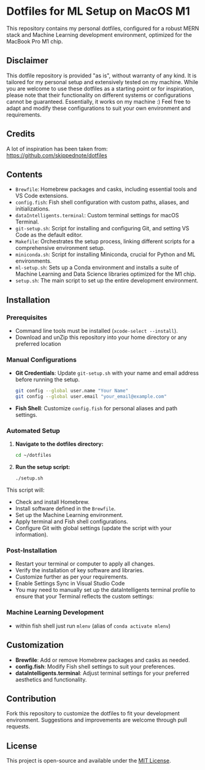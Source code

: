 # Dotfiles for ML Setup on MacOS M1

This repository contains my personal dotfiles, configured for a robust MERN stack and Machine Learning development environment, optimized for the MacBook Pro M1 chip.

## Disclaimer 
This dotfile repository is provided "as is", without warranty of any kind. It is tailored for my personal setup and extensively tested on my machine. While you are welcome to use these dotfiles as a starting point or for inspiration, please note that their functionality on different systems or configurations cannot be guaranteed. Essentially, it works on my machine :) Feel free to adapt and modify these configurations to suit your own environment and requirements. 

## Credits
A lot of inspiration has been taken from: https://github.com/skippednote/dotfiles

## Contents

- `Brewfile`: Homebrew packages and casks, including essential tools and VS Code extensions.
- `config.fish`: Fish shell configuration with custom paths, aliases, and initializations.
- `dataIntelligents.terminal`: Custom terminal settings for macOS Terminal.
- `git-setup.sh`: Script for installing and configuring Git, and setting VS Code as the default editor.
- `Makefile`: Orchestrates the setup process, linking different scripts for a comprehensive environment setup.
- `miniconda.sh`: Script for installing Miniconda, crucial for Python and ML environments.
- `ml-setup.sh`: Sets up a Conda environment and installs a suite of Machine Learning and Data Science libraries optimized for the M1 chip.
- `setup.sh`: The main script to set up the entire development environment.

## Installation

### Prerequisites

- Command line tools must be installed (`xcode-select --install`).
- Download and unZip this repository into your home directory or any preferred location


### Manual Configurations

- **Git Credentials**: Update `git-setup.sh` with your name and email address before running the setup.
  ```bash
  git config --global user.name "Your Name"
  git config --global user.email "your_email@example.com"
  ```
- **Fish Shell**: Customize `config.fish` for personal aliases and path settings.

### Automated Setup

1. **Navigate to the dotfiles directory:**
   ```bash
   cd ~/dotfiles
   ```

2. **Run the setup script:**
   ```bash
   ./setup.sh
   ```

This script will:
- Check and install Homebrew.
- Install software defined in the `Brewfile`.
- Set up the Machine Learning environment.
- Apply terminal and Fish shell configurations.
- Configure Git with global settings (update the script with your information).


### Post-Installation

- Restart your terminal or computer to apply all changes.
- Verify the installation of key software and libraries.
- Customize further as per your requirements.
- Enable Settings Sync in Visual Studio Code
- You may need to manually set up the dataIntelligents terminal profile to ensure that your Terminal reflects the custom settings:

### Machine Learning Development
- within fish shell just run `mlenv` (alias of `conda activate mlenv`)

## Customization

- **Brewfile**: Add or remove Homebrew packages and casks as needed.
- **config.fish**: Modify Fish shell settings to suit your preferences.
- **dataIntelligents.terminal**: Adjust terminal settings for your preferred aesthetics and functionality.

## Contribution

Fork this repository to customize the dotfiles to fit your development environment. Suggestions and improvements are welcome through pull requests.

## License

This project is open-source and available under the [MIT License](LICENSE).

